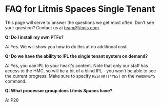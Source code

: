 # FAQ for Litmis Spaces Single Tenant

This page will serve to answer the questions we get most often. Don't see your question? Contact us at [team@litmis.com](mailto:team@litmis.com).

**Q: Do I install my own PTFs?**

A: Yes. We will show you how to do this at no additional cost.


**Q: Do we have the ability to IPL the single tenant system on demand?**

A: Yes, you can IPL to your heart's content.  Note that only our staff has access to the HMC, so will be a bit of a blind IPL - you won't be able to see the current progress.  Make sure to specify `RESTART(*YES)` on the `PWRDWNSYS` command.


**Q: What processor group does Litmis Spaces have?**

A: P20